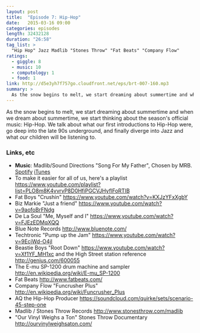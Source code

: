 ```yaml
---
layout: post
title:  "Episode 7: Hip-Hop"
date:   2015-03-16 09:00
categories: episodes
length: 32432128
duration: "26:58"
tag_list: >
  "Hip Hop" Jazz Madlib "Stones Throw" "Fat Beats" "Company Flow"
ratings:
  - giggle: 8
  - music: 10
  - computology: 1
  - food: 1
link: http://d5e3yh7f757go.cloudfront.net/eps/brt-007-160.mp3
summary: >
  As the snow begins to melt, we start dreaming about summertime and when we dream about summertime, we start thinking about the season's official music: Hip-Hop. We talk about what our first introductions to Hip-Hop were, go deep into the late 90s underground, and finally diverge into Jazz and what _our_ children will be listening to.
---
```

As the snow begins to melt, we start dreaming about summertime and when we dream about summertime, we start thinking about the season's official music: Hip-Hop. We talk about what our first introductions to Hip-Hop were, go deep into the late 90s underground, and finally diverge into Jazz and what _our_ children will be listening to.

<!-- more -->

### Links, etc

* <strong>Music</strong>: Madlib/Sound Directions "Song For My Father", Chosen by MRB. [Spotify](https://open.spotify.com/track/6GaHgaqNpzPgn31d4E5aJ0) [iTunes](https://itunes.apple.com/us/album/shades-blue-madlib-invades/id739355678)
* To make it easier for all of us, here's a playlist <https://www.youtube.com/playlist?list=PLO8m8K4vvrvP8D0HfiPGCVJHyflFoRTIB>
* Fat Boys "Crushin" <https://www.youtube.com/watch?v=KXJzYFxXgbY>
* Biz Markie "Just a friend" <https://www.youtube.com/watch?v=9aofoBrFNdg>
* De La Soul "Me, Myself and I" <https://www.youtube.com/watch?v=FJEzEDMqXQQ>
* Blue Note Records <http://www.bluenote.com/>
* Techtronic "Pump up the Jam" <https://www.youtube.com/watch?v=9EcjWd-O4jI>
* Beastie Boys "Root Down" <https://www.youtube.com/watch?v=Xf1YF_MH1xc> and the High Street station reference <http://genius.com/600055>
* The E-mu SP-1200 drum machine and sampler <http://en.wikipedia.org/wiki/E-mu_SP-1200>
* Fat Beats <http://www.fatbeats.com/>
* Company Flow "Funcrusher Plus" <http://en.wikipedia.org/wiki/Funcrusher_Plus>
* AQ the Hip-Hop Producer <https://soundcloud.com/quirke/sets/scenario-45-step-one>
* Madlib / Stones Throw Records <http://www.stonesthrow.com/madlib>
* "Our Vinyl Weighs a Ton" Stones Throw Documentary <http://ourvinylweighsaton.com/>
